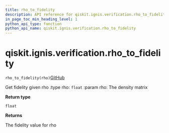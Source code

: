 ```yaml
---
title: rho_to_fidelity
description: API reference for qiskit.ignis.verification.rho_to_fidelity
in_page_toc_min_heading_level: 1
python_api_type: function
python_api_name: qiskit.ignis.verification.rho_to_fidelity
---
```


# qiskit.ignis.verification.rho\_to\_fidelity

<span id="qiskit.ignis.verification.rho_to_fidelity" />

`rho_to_fidelity(rho)`[GitHub](https://github.com/qiskit-community/qiskit-ignis/tree/stable/0.7/qiskit/ignis/verification/entanglement/analysis.py "view source code")

Get fidelity given rho :type rho: `float` :param rho: The density matrix

**Return type**

`float`

**Returns**

The fidelity value for rho

